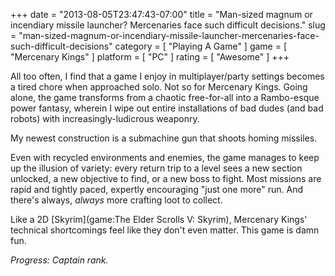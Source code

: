 +++
date = "2013-08-05T23:47:43-07:00"
title = "Man-sized magnum or incendiary missile launcher?  Mercenaries face such difficult decisions."
slug = "man-sized-magnum-or-incendiary-missile-launcher-mercenaries-face-such-difficult-decisions"
category = [ "Playing A Game" ]
game = [ "Mercenary Kings" ]
platform = [ "PC" ]
rating = [ "Awesome" ]
+++

All too often, I find that a game I enjoy in multiplayer/party settings becomes a tired chore when approached solo.  Not so for Mercenary Kings.  Going alone, the game transforms from a chaotic free-for-all into a Rambo-esque power fantasy, wherein I wipe out entire installations of bad dudes (and bad robots) with increasingly-ludicrous weaponry.

My newest construction is a submachine gun that shoots homing missiles.

Even with recycled environments and enemies, the game manages to keep up the illusion of variety: every return trip to a level sees a new section unlocked, a new objective to find, or a new boss to fight.  Most missions are rapid and tightly paced, expertly encouraging "just one more" run.  And there's always, <i>always</i> more crafting loot to collect.

Like a 2D [Skyrim](game:The Elder Scrolls V: Skyrim), Mercenary Kings' technical shortcomings feel like they don't even matter.  This game is damn fun.

<i>Progress: Captain rank.</i>
